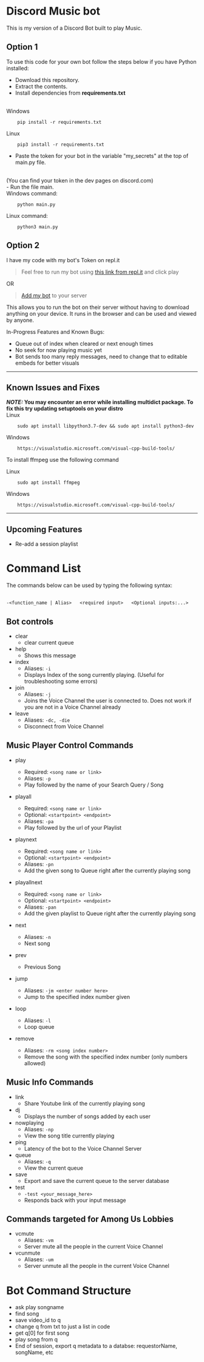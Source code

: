 # Discord Music bot
This is my version of a Discord Bot built to play Music. 

## Option 1
To use this code for your own bot follow the steps below if you have Python installed:

- Download this repository. 
- Extract the contents.
- Install dependencies from <strong> requirements.txt </strong>
<br>
    Windows

        pip install -r requirements.txt     
   Linux

        pip3 install -r requirements.txt
- Paste the token for your bot in the variable "my_secrets" at the top of main.py file.
<br> 
(You can find your token in the dev pages on discord.com)
<br>
- Run the file main.
<br>
    Windows command:                        

        python main.py
   
   Linux command:

        python3 main.py


## Option 2
I have my code with my bot's Token on repl.it <br>
> Feel free to run my bot using [this link from repl.it](https://replit.com/@swapdub/DiscordBot#main.py) and click play

OR                        

> [Add my bot](https://discord.com/oauth2/authorize?client_id=730602425807011847&permissions=8&scope=bot) to your server

This allows you to run the bot on their server without having to download anything on your device. It runs in the browser and can be used and viewed by anyone.


In-Progress Features and Known Bugs:

- Queue out of index when cleared or next enough times
- No seek for now playing music yet
- Bot sends too many reply messages, need to change that to editable embeds for better visuals

---
## Known Issues and Fixes


**_NOTE:_ You may encounter an error while installing multidict package. To fix this try updating setuptools on your distro**
<br>
Linux

        sudo apt install libpython3.7-dev && sudo apt install python3-dev

Windows
        
        https://visualstudio.microsoft.com/visual-cpp-build-tools/

To install ffmpeg use the following command

Linux

        sudo apt install ffmpeg
Windows
        
        https://visualstudio.microsoft.com/visual-cpp-build-tools/

---


## Upcoming Features

- Re-add a session playlist


# Command List
The commands below can be used by typing the following syntax: 
<br>
<br>

```-<function_name | Alias>   <required input>   <Optional inputs:...>```

## Bot controls
- clear
    - clear current queue      
- help
    - Shows this message
- index
    - Aliases: ```-i```
    - Displays Index of the song currently playing. (Useful for troubleshooting some errors)
- join
    - Aliases: ```-j ```
    - Joins the Voice Channel the user is connected to. Does not work if you are not in a Voice Channel already
- leave
    - Aliases: ```-dc, -die```
    - Disconnect from Voice Channel

## Music Player Control Commands
- play
    - Required: ```<song name or link>```
    - Aliases: ```-p```
    - Play followed by the name of your Search Query / Song

- playall
    - Required: ```<song name or link>```
    - Optional: ```<startpoint> <endpoint>```
    - Aliases: ```-pa```
    - Play followed by the url of your Playlist
    
- playnext
    - Required: ```<song name or link>```
    - Optional: ```<startpoint> <endpoint>```
    - Aliases: ```-pn```
    - Add the given song to Queue right after the currently playing song

- playallnext
    - Required: ```<song name or link>```
    - Optional: ```<startpoint> <endpoint>```
    - Aliases: ```-pan```
    - Add the given playlist to Queue right after the currently playing song
- next
    - Aliases: ```-n```
    - Next song
- prev
    - Previous Song
- jump
    - Aliases: ```-jm <enter number here>```
    - Jump to the specified index number given
- loop
    - Aliases: ```-l```
    - Loop queue
- remove
    - Aliases: ```-rm <song index number>```
    - Remove the song with the specified index number (only numbers allowed)

## Music Info Commands
- link
    - Share Youtube link of the currently playing song
- dj
    - Displays the number of songs added by each user 
- nowplaying
    - Aliases: ```-np```
    - View the song title currently playing
- ping
    - Latency of the bot to the Voice Channel Server
- queue
    - Aliases: ```-q```
    - View the current queue
- save
    - Export and save the current queue to the server database
- test 
    - ```-test <your_message_here>```
    - Responds back with your input message
    
## Commands targeted for Among Us Lobbies 
- vcmute
    - Aliases: ```-vm```
    - Server mute all the people in the current Voice Channel
- vcunmute
    - Aliases: ```-um```
    - Server unmute all the people in the current Voice Channel


# Bot Command Structure
- ask play songname
- find song
- save video_id to q
- change q from txt to just a list in code
- get q[0] for first song
- play song from q
- End of session, export q metadata to a databse: requestorName, songName, etc